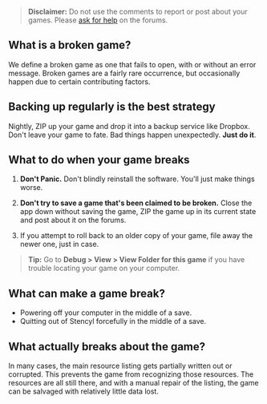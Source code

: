 > **Disclaimer:** Do not use the comments to report or post about your games. Please [ask for help](http://community.stencyl.com/index.php/board,3.0.html) on the forums.


## What is a broken game?

We define a broken game as one that fails to open, with or without an error message. Broken games are a fairly rare occurrence, but occasionally happen due to certain contributing factors.

 
## Backing up regularly is the best strategy

Nightly, ZIP up your game and drop it into a backup service like Dropbox. Don't leave your game to fate. Bad things happen unexpectedly. **Just do it**.

 
## What to do when your game breaks

1. **Don't Panic.** Don't blindly reinstall the software. You'll just make things worse.

2. **Don't try to save a game that's been claimed to be broken.** Close the app down without saving the game, ZIP the game up in its current state and post about it on the forums.

3. If you attempt to roll back to an older copy of your game, file away the newer one, just in case.

> **Tip:** Go to **Debug > View > View Folder for this game** if you have trouble locating your game on your computer.
 

## What can make a game break?

* Powering off your computer in the middle of a save.
* Quitting out of Stencyl forcefully in the middle of a save.
 

## What actually breaks about the game?

In many cases, the main resource listing gets partially written out or corrupted. This prevents the game from recognizing those resources. The resources are all still there, and with a manual repair of the listing, the game can be salvaged with relatively little data lost.
